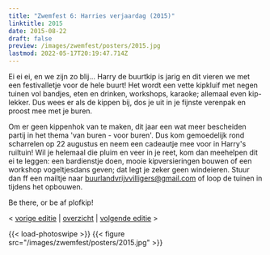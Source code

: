 ```yaml
---
title: "Zwemfest 6: Harries verjaardag (2015)"
linktitle: 2015
date: 2015-08-22
draft: false
preview: /images/zwemfest/posters/2015.jpg
lastmod: 2022-05-17T20:19:47.714Z
---
```

Ei ei ei, en we zijn zo blij... 
Harry de buurtkip is jarig en dit vieren we met een festivalletje voor de hele buurt! Het wordt een vette kipkluif met negen tuinen vol bandjes, eten en drinken, workshops, karaoke; allemaal even kip-lekker. Dus wees er als de kippen bij, dos je uit in je fijnste verenpak en proost mee met je buren. 

Om er geen kippenhok van te maken, dit jaar een wat meer bescheiden partij in het thema 'van buren - voor buren'. Dus kom gemoedelijk rond scharrelen op 22 augustus en neem een cadeautje mee voor in Harry's ruiltuin! Wil je helemaal die pluim en veer in je reet, kom dan meehelpen dit ei te leggen: een bardienstje doen, mooie kipversieringen bouwen of een workshop vogeltjesdans geven; dat legt je zeker geen windeieren. Stuur dan ff een mailtje naar buurlandvrijvvilligers@gmail.com of loop de tuinen in tijdens het opbouwen. 

Be there, or be af plofkip! 

< [vorige editie](/zwemfest/2014) | [overzicht](/zwemfest) | [volgende editie](/zwemfest/2016/) >

{{< load-photoswipe >}}
{{< figure src="/images/zwemfest/posters/2015.jpg"  >}}